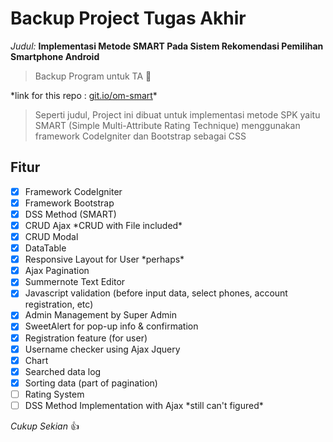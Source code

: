 # Backup Project Tugas Akhir

_Judul:_ __Implementasi Metode SMART Pada Sistem Rekomendasi Pemilihan Smartphone Android__

> Backup Program untuk TA :rocket:

\*link for this repo : [git.io/om-smart](https://git.io/om-smart)\*

> Seperti judul,
> Project ini dibuat untuk implementasi metode SPK yaitu SMART (Simple Multi-Attribute Rating Technique) menggunakan framework CodeIgniter dan Bootstrap sebagai CSS

## Fitur
- [x] Framework CodeIgniter
- [x] Framework Bootstrap
- [x] DSS Method (SMART)
- [x] CRUD Ajax \*CRUD with File included\*
- [x] CRUD Modal
- [x] DataTable
- [x] Responsive Layout for User \*perhaps\*
- [x] Ajax Pagination
- [x] Summernote Text Editor
- [x] Javascript validation (before input data, select phones, account registration, etc)
- [x] Admin Management by Super Admin
- [x] SweetAlert for pop-up info & confirmation
- [x] Registration feature (for user)
- [x] Username checker using Ajax Jquery
- [x] Chart
- [x] Searched data log
- [x] Sorting data (part of pagination)
- [ ] Rating System
- [ ] DSS Method Implementation with Ajax \*still can't figured\*

*Cukup Sekian* :+1: